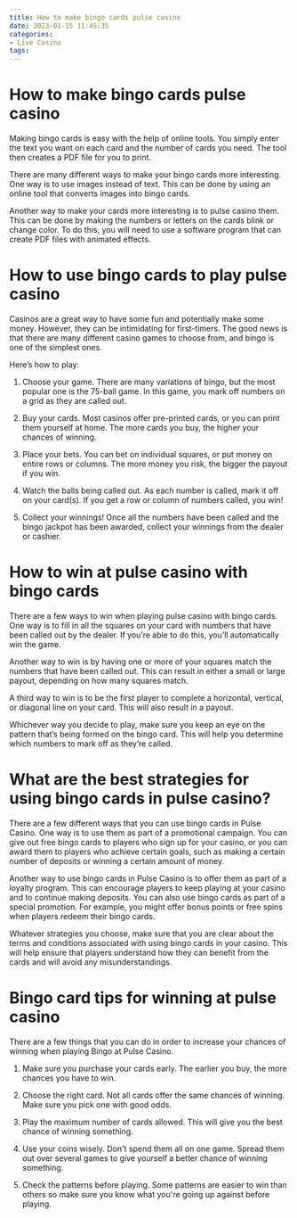 ```yaml
---
title: How to make bingo cards pulse casino
date: 2023-01-15 11:45:35
categories:
- Live Casino
tags:
---
```



#  How to make bingo cards pulse casino

Making bingo cards is easy with the help of online tools. You simply enter the text you want on each card and the number of cards you need. The tool then creates a PDF file for you to print.

There are many different ways to make your bingo cards more interesting. One way is to use images instead of text. This can be done by using an online tool that converts images into bingo cards.

Another way to make your cards more interesting is to pulse casino them. This can be done by making the numbers or letters on the cards blink or change color. To do this, you will need to use a software program that can create PDF files with animated effects.

#  How to use bingo cards to play pulse casino

Casinos are a great way to have some fun and potentially make some money. However, they can be intimidating for first-timers. The good news is that there are many different casino games to choose from, and bingo is one of the simplest ones.

Here’s how to play:

1. Choose your game. There are many variations of bingo, but the most popular one is the 75-ball game. In this game, you mark off numbers on a grid as they are called out.

2. Buy your cards. Most casinos offer pre-printed cards, or you can print them yourself at home. The more cards you buy, the higher your chances of winning.

3. Place your bets. You can bet on individual squares, or put money on entire rows or columns. The more money you risk, the bigger the payout if you win.

4. Watch the balls being called out. As each number is called, mark it off on your card(s). If you get a row or column of numbers called, you win!

5. Collect your winnings! Once all the numbers have been called and the bingo jackpot has been awarded, collect your winnings from the dealer or cashier.

#  How to win at pulse casino with bingo cards

There are a few ways to win when playing pulse casino with bingo cards. One way is to fill in all the squares on your card with numbers that have been called out by the dealer. If you’re able to do this, you’ll automatically win the game.

Another way to win is by having one or more of your squares match the numbers that have been called out. This can result in either a small or large payout, depending on how many squares match.

A third way to win is to be the first player to complete a horizontal, vertical, or diagonal line on your card. This will also result in a payout.

Whichever way you decide to play, make sure you keep an eye on the pattern that’s being formed on the bingo card. This will help you determine which numbers to mark off as they’re called.

#  What are the best strategies for using bingo cards in pulse casino?

There are a few different ways that you can use bingo cards in Pulse Casino. One way is to use them as part of a promotional campaign. You can give out free bingo cards to players who sign up for your casino, or you can award them to players who achieve certain goals, such as making a certain number of deposits or winning a certain amount of money.

Another way to use bingo cards in Pulse Casino is to offer them as part of a loyalty program. This can encourage players to keep playing at your casino and to continue making deposits. You can also use bingo cards as part of a special promotion. For example, you might offer bonus points or free spins when players redeem their bingo cards.

Whatever strategies you choose, make sure that you are clear about the terms and conditions associated with using bingo cards in your casino. This will help ensure that players understand how they can benefit from the cards and will avoid any misunderstandings.

#  Bingo card tips for winning at pulse casino

There are a few things that you can do in order to increase your chances of winning when playing Bingo at Pulse Casino.

1. Make sure you purchase your cards early. The earlier you buy, the more chances you have to win.

2. Choose the right card. Not all cards offer the same chances of winning. Make sure you pick one with good odds.

3. Play the maximum number of cards allowed. This will give you the best chance of winning something.

4. Use your coins wisely. Don't spend them all on one game. Spread them out over several games to give yourself a better chance of winning something.

5. Check the patterns before playing. Some patterns are easier to win than others so make sure you know what you're going up against before playing.